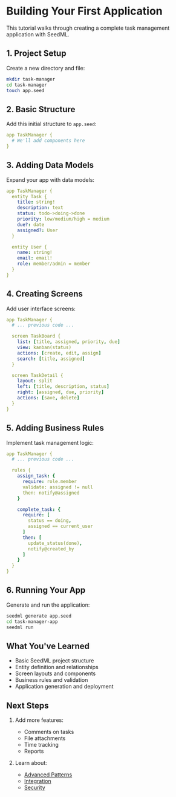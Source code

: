 # Building Your First Application

This tutorial walks through creating a complete task management application with SeedML.

## 1. Project Setup

Create a new directory and file:

```bash
mkdir task-manager
cd task-manager
touch app.seed
```

## 2. Basic Structure

Add this initial structure to `app.seed`:

```yaml
app TaskManager {
  # We'll add components here
}
```

## 3. Adding Data Models

Expand your app with data models:

```yaml
app TaskManager {
  entity Task {
    title: string!
    description: text
    status: todo->doing->done
    priority: low/medium/high = medium
    due?: date
    assigned?: User
  }

  entity User {
    name: string!
    email: email!
    role: member/admin = member
  }
}
```

## 4. Creating Screens

Add user interface screens:

```yaml
app TaskManager {
  # ... previous code ...

  screen TaskBoard {
    list: [title, assigned, priority, due]
    view: kanban(status)
    actions: [create, edit, assign]
    search: [title, assigned]
  }

  screen TaskDetail {
    layout: split
    left: [title, description, status]
    right: [assigned, due, priority]
    actions: [save, delete]
  }
}
```

## 5. Adding Business Rules

Implement task management logic:

```yaml
app TaskManager {
  # ... previous code ...

  rules {
    assign_task: {
      require: role.member
      validate: assigned != null
      then: notify@assigned
    }

    complete_task: {
      require: [
        status == doing,
        assigned == current_user
      ]
      then: [
        update_status(done),
        notify@created_by
      ]
    }
  }
}
```

## 6. Running Your App

Generate and run the application:

```bash
seedml generate app.seed
cd task-manager-app
seedml run
```

## What You've Learned

- Basic SeedML project structure
- Entity definition and relationships
- Screen layouts and components
- Business rules and validation
- Application generation and deployment

## Next Steps

1. Add more features:
   - Comments on tasks
   - File attachments
   - Time tracking
   - Reports

2. Learn about:
   - [Advanced Patterns](../reference/patterns.md)
   - [Integration](../core-concepts/integration.md)
   - [Security](../core-concepts/security.md)
